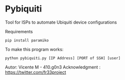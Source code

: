 # Pybiquiti
Tool for ISPs to automate Ubiquiti device configurations

Requirements

    pip install paramiko

To make this program works:

    python pybiquiti.py [IP Address] [PORT of SSH] [user]

Autor: Vicente M - 410.g0n3
Acknowledgment : https://twitter.com/fr33project
